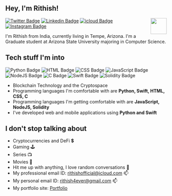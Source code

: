 <h2> Hey,  I'm Rithish!  <img src="https://clintbird.com/images/posts/2017/gifs-2.gif" width="1px"> </h2>

<img align='right' src='https://d6f6d0kpz0gyr.cloudfront.net/uploads/images-archive/Blog/Gifs/coding.gif?mtime=20200914144127&focal=none' width='50"'>

[![Twitter Badge](https://img.shields.io/badge/-@RithishKesav-1ca0f1?style=flat-square&labelColor=1ca0f1&logo=twitter&logoColor=white&link=https://twitter.com/RithishKesav)](https://twitter.com/RithishKesav) 
[![Linkedin Badge](https://img.shields.io/badge/-RithishKesavS-blue?style=flat-square&logo=Linkedin&logoColor=white&link=https://www.linkedin.com/in/rithish-kesav-s-9b909b187/)](https://www.linkedin.com/in/rithish-kesav-s-9b909b187/) 
[![icloud Badge](https://img.shields.io/badge/-rithishofficial@icloud.com-black?color=black&logo=icloud&logoColor=blue&style=flat-square&url=mailto:rithishofficial@icloud.com)](mailto:rithishofficial@icloud.com)
[![Instagram Badge](https://img.shields.io/badge/@iamrithish-E4405F?style=flat-sqaure&logo=instagram&logoColor=white&url=https://www.instagram.com/iamrithish/)](https://www.instagram.com/iamrithish/)


I'm Rithish from India, currently living in Tempe, Arizona. I'm a Graduate student at Arizona State University majoring in Computer Science.

## Tech stuff I'm into 
![Python Badge](https://img.shields.io/badge/Python-3776AB?style=flat-square&logo=python&logoColor=white)
![HTML Badge](https://img.shields.io/badge/HTML-239120?style=flat-square&logo=html5&logoColor=white)
![CSS Badge](https://img.shields.io/badge/CSS-239120?&style=flat-square&logo=css3&logoColor=white)
![JavaScript Badge](https://img.shields.io/badge/JavaScript-323330?style=flat-square&logo=javascript&logoColor=F7DF1E)
![NodeJS Badge](https://img.shields.io/badge/Node.js-43853D?style=flat-square&logo=node.js&logoColor=white)
![C Badge](https://img.shields.io/badge/C-00599C?style=flat-square&logo=c&logoColor=white)
![Swift Badge](https://img.shields.io/badge/Swift-FA7343?style=flat-square&logo=swift&logoColor=white)
![Solidity Badge](https://img.shields.io/badge/Solidity-FFFFF?style=flat-square&logo=solidity&logoColor=black)

- Blockchain Technology and the Cryptospace
- Programming languages I'm comfortable with are **Python, Swift, HTML, CSS, C**
- Programming languages I'm getting comfortable with are **JavaScript, NodeJS, Solidity**
- I've developed web and mobile applications using **Python and Swift**

## I don't stop talking about

- Cryptocurrencies and DeFi 💲
- Gaming 🕹️
- Series 📺
- Movies 🎥
- Hit me up with anything, I love random conversations 💬 
- My professional email ID: rithishofficial@icloud.com 📫
- My personal email ID: rithish4ever@gmail.com 📫
- My portfolio site: [Portfolio](https://github.com/Rithish-Kesav)




